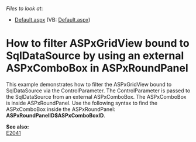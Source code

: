 <!-- default file list -->
*Files to look at*:

* [Default.aspx](./CS/WebSite/Default.aspx) (VB: [Default.aspx](./VB/WebSite/Default.aspx))
<!-- default file list end -->
# How to filter ASPxGridView bound to SqlDataSource by using an external ASPxComboBox in ASPxRoundPanel


<p>This example demonstrates how to filter the ASPxGridView bound to SqlDataSource via the ControlParameter. The ControlParameter is passed to the SqlDataSource from an external ASPxComboBox. The ASPxComboBox is inside ASPxRoundPanel. Use the following syntax to find the ASPxComboBox inside the ASPxRoundPanel: <strong>ASPxRoundPanelID$ASPxComboBoxID</strong>.</p><p><strong>See also:</strong><br />
<a href="https://www.devexpress.com/Support/Center/p/E2041">E2041</a></p>

<br/>


